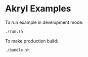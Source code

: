 # Akryl Examples

To run example in development mode:

```bash
./run.sh
```

To make production build:

```bash
./bundle.sh
```

